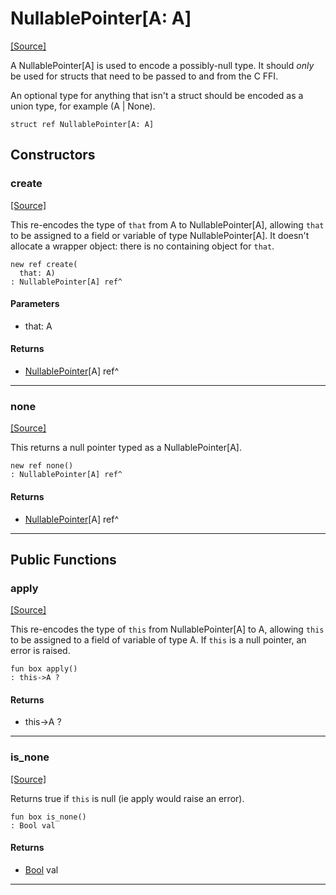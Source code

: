 # NullablePointer\[A: A\]
<span class="source-link">[[Source]](src/builtin/nullable_pointer.md#L-0-1)</span>

A NullablePointer[A] is used to encode a possibly-null type. It should
_only_ be used for structs that need to be passed to and from the C FFI.

An optional type for anything that isn't a struct should be encoded as a
union type, for example (A | None).


```pony
struct ref NullablePointer[A: A]
```

## Constructors

### create
<span class="source-link">[[Source]](src/builtin/nullable_pointer.md#L-0-9)</span>


This re-encodes the type of `that` from A to NullablePointer[A], allowing
`that` to be assigned to a field or variable of type NullablePointer[A]. It
doesn't allocate a wrapper object: there is no containing object for `that`.


```pony
new ref create(
  that: A)
: NullablePointer[A] ref^
```
#### Parameters

*   that: A

#### Returns

* [NullablePointer](builtin-NullablePointer.md)\[A\] ref^

---

### none
<span class="source-link">[[Source]](src/builtin/nullable_pointer.md#L-0-17)</span>


This returns a null pointer typed as a NullablePointer[A].


```pony
new ref none()
: NullablePointer[A] ref^
```

#### Returns

* [NullablePointer](builtin-NullablePointer.md)\[A\] ref^

---

## Public Functions

### apply
<span class="source-link">[[Source]](src/builtin/nullable_pointer.md#L-0-23)</span>


This re-encodes the type of `this` from NullablePointer[A] to A, allowing
`this` to be assigned to a field of variable of type A. If `this` is a null
pointer, an error is raised.


```pony
fun box apply()
: this->A ?
```

#### Returns

* this->A ?

---

### is_none
<span class="source-link">[[Source]](src/builtin/nullable_pointer.md#L-0-31)</span>


Returns true if `this` is null (ie apply would raise an error).


```pony
fun box is_none()
: Bool val
```

#### Returns

* [Bool](builtin-Bool.md) val

---


